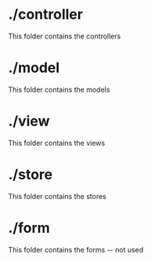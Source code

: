 # ./controller

This folder contains the controllers

# ./model

This folder contains the models

# ./view

This folder contains the views

# ./store

This folder contains the stores

# ./form

This folder contains the forms  -- not used